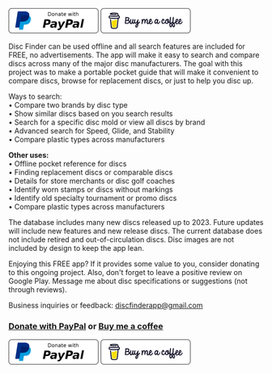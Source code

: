 [![](https://github.com/hazyoutpost/hazyoutpost/blob/main/paypal.png)](https://www.paypal.com/donate/?hosted_button_id=FNM5WN2JAA392)
[![](https://github.com/hazyoutpost/hazyoutpost/blob/main/bmac.png)](https://www.buymeacoffee.com/hazyoutpost)</br>

Disc Finder can be used offline and all search features are included for FREE, no advertisements. The app will make it easy to search and compare discs across many of the major disc manufacturers. The goal with this project was to make a portable pocket guide that will make it convenient to compare discs, browse for replacement discs, or just to help you disc up.

Ways to search:</br>
•	Compare two brands by disc type</br>
•	Show similar discs based on you search results</br>
•	Search for a specific disc mold or view all discs by brand</br>
•	Advanced search for Speed, Glide, and Stability</br>
•	Compare plastic types across manufacturers</br>

<strong>Other uses:</strong></br>
•	Offline pocket reference for discs</br>
•	Finding replacement discs or comparable discs</br>
•	Details for store merchants or disc golf coaches</br>
•	Identify worn stamps or discs without markings</br>
•	Identify old specialty tournament or promo discs</br>
•	Compare plastic types across manufacturers</br>

The database includes many new discs released up to 2023. Future updates will include new features and new release discs. The current database does not include retired and out-of-circulation discs. Disc images are not included by design to keep the app lean.

Enjoying this FREE app? If it provides some value to you, consider donating to this ongoing project. Also, don't forget to leave a positive review on Google Play. Message me about disc specifications or suggestions (not through reviews).
                   
Business inquiries or feedback:
discfinderapp@gmail.com

### <a href="https://www.paypal.com/donate/?hosted_button_id=FNM5WN2JAA392">Donate with PayPal</a> or <a href="https://www.buymeacoffee.com/hazyoutpost">Buy me a coffee</a>

[![](https://github.com/hazyoutpost/hazyoutpost/blob/main/paypal.png)](https://www.paypal.com/donate/?hosted_button_id=FNM5WN2JAA392)
[![](https://github.com/hazyoutpost/hazyoutpost/blob/main/bmac.png)](https://www.buymeacoffee.com/hazyoutpost)
